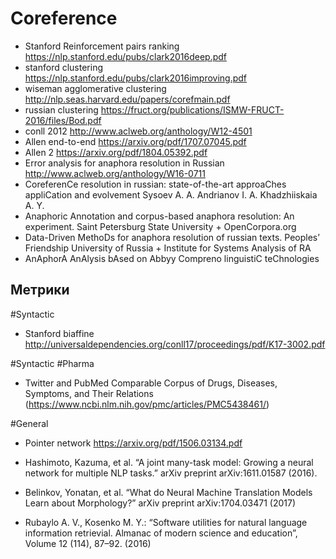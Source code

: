 # Coreference
* Stanford Reinforcement pairs ranking https://nlp.stanford.edu/pubs/clark2016deep.pdf
* stanford clustering https://nlp.stanford.edu/pubs/clark2016improving.pdf
* wiseman agglomerative clustering http://nlp.seas.harvard.edu/papers/corefmain.pdf
* russian clustering https://fruct.org/publications/ISMW-FRUCT-2016/files/Bod.pdf
* conll 2012 http://www.aclweb.org/anthology/W12-4501
* Allen end-to-end https://arxiv.org/pdf/1707.07045.pdf
* Allen 2 https://arxiv.org/pdf/1804.05392.pdf
* Error analysis for anaphora resolution in Russian http://www.aclweb.org/anthology/W16-0711
* CoreferenCe resolution in russian: state-of-the-art approaChes appliCation and evolvement Sysoev A. A. Andrianov I. A. Khadzhiiskaia A. Y.
* Anaphoric Annotation and corpus-based anaphora resolution: An experiment. Saint Petersburg State University + OpenCorpora.org
* Data-Driven MethoDs for anaphora resolution of russian texts. Peoples’ Friendship University of Russia + Institute for Systems Analysis of RA
* AnAphorA AnAlysis bAsed on Abbyy Compreno linguistiC teChnologies
## Метрики

#Syntactic
* Stanford biaffine http://universaldependencies.org/conll17/proceedings/pdf/K17-3002.pdf

#Syntactic
#Pharma
* Twitter and PubMed Comparable Corpus of Drugs, Diseases, Symptoms, and Their Relations (https://www.ncbi.nlm.nih.gov/pmc/articles/PMC5438461/)


#General
* Pointer network https://arxiv.org/pdf/1506.03134.pdf

* Hashimoto, Kazuma, et al. “A joint many-task model: Growing a neural network for multiple NLP tasks.” arXiv preprint arXiv:1611.01587 (2016).
* Belinkov, Yonatan, et al. “What do Neural Machine Translation Models Learn about Morphology?”
arXiv preprint arXiv:1704.03471 (2017)
* Rubaylo A. V., Kosenko M. Y.: “Software utilities for natural language information retrievial.
Almanac of modern science and education”, Volume 12 (114), 87–92. (2016)